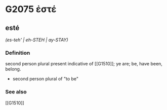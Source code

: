 # G2075 ἐστέ

## esté

_(es-teh' | eh-STEH | ay-STAY)_

### Definition

second person plural present indicative of [[G1510]]; ye are; be, have been, belong.

- second person plural of &quot;to be&quot;

### See also

[[G1510]]

